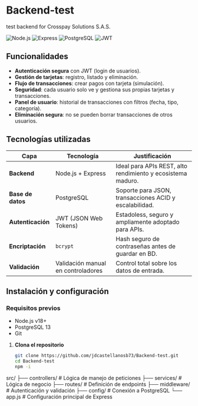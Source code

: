 # Backend-test
test backend for Crosspay Solutions S.A.S.


![Node.js](https://img.shields.io/badge/Node.js-18%2B-green?logo=node.js)
![Express](https://img.shields.io/badge/Express.js-4.x-black?logo=express)
![PostgreSQL](https://img.shields.io/badge/PostgreSQL-12%2B-blue?logo=postgresql)
![JWT](https://img.shields.io/badge/JWT-Authentication-orange)


##  Funcionalidades

-  **Autenticación segura** con JWT (login de usuarios).
-  **Gestión de tarjetas**: registro, listado y eliminación.
- **Flujo de transacciones**: crear pagos con tarjeta (simulación).
-  **Seguridad**: cada usuario solo ve y gestiona sus propias tarjetas y transacciones.
-  **Panel de usuario**: historial de transacciones con filtros (fecha, tipo, categoría).
- **Eliminación segura**: no se pueden borrar transacciones de otros usuarios.


## Tecnologías utilizadas

| Capa | Tecnología | Justificación |
|------|-----------|---------------|
| **Backend** | Node.js + Express | Ideal para APIs REST, alto rendimiento y ecosistema maduro. |
| **Base de datos** | PostgreSQL | Soporte para JSON, transacciones ACID y escalabilidad. |
| **Autenticación** | JWT (JSON Web Tokens) | Estadoless, seguro y ampliamente adoptado para APIs. |
| **Encriptación** | `bcrypt` | Hash seguro de contraseñas antes de guardar en BD. |
| **Validación** | Validación manual en controladores | Control total sobre los datos de entrada. |



##  Instalación y configuración

### Requisitos previos
- Node.js v18+
- PostgreSQL 13
- Git


1. **Clona el repositorio**
   ```bash
   git clone https://github.com/jdcastellanosb73/Backend-test.git
   cd Backend-test
   npm -i


src/
├── controllers/    # Lógica de manejo de peticiones
├── services/       # Lógica de negocio
├── routes/         # Definición de endpoints
├── middleware/     # Autenticación y validación
├── config/         # Conexión a PostgreSQL
└── app.js          # Configuración principal de Express



